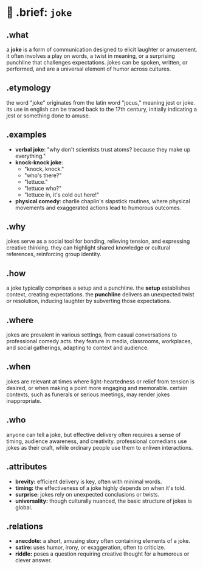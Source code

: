 # 🧩 .brief: `joke`

## .what
a **joke** is a form of communication designed to elicit laughter or amusement. it often involves a play on words, a twist in meaning, or a surprising punchline that challenges expectations. jokes can be spoken, written, or performed, and are a universal element of humor across cultures.

## .etymology
the word "joke" originates from the latin word "jocus," meaning jest or joke. its use in english can be traced back to the 17th century, initially indicating a jest or something done to amuse.

## .examples

- **verbal joke**: "why don't scientists trust atoms? because they make up everything."
- **knock-knock joke**:
  - "knock, knock."
  - "who's there?"
  - "lettuce."
  - "lettuce who?"
  - "lettuce in, it's cold out here!"
- **physical comedy**: charlie chaplin's slapstick routines, where physical movements and exaggerated actions lead to humorous outcomes.

## .why
jokes serve as a social tool for bonding, relieving tension, and expressing creative thinking. they can highlight shared knowledge or cultural references, reinforcing group identity.

## .how
a joke typically comprises a setup and a punchline. the **setup** establishes context, creating expectations. the **punchline** delivers an unexpected twist or resolution, inducing laughter by subverting those expectations.

## .where
jokes are prevalent in various settings, from casual conversations to professional comedy acts. they feature in media, classrooms, workplaces, and social gatherings, adapting to context and audience.

## .when
jokes are relevant at times where light-heartedness or relief from tension is desired, or when making a point more engaging and memorable. certain contexts, such as funerals or serious meetings, may render jokes inappropriate.

## .who
anyone can tell a joke, but effective delivery often requires a sense of timing, audience awareness, and creativity. professional comedians use jokes as their craft, while ordinary people use them to enliven interactions.

## .attributes
- **brevity:** efficient delivery is key, often with minimal words.
- **timing:** the effectiveness of a joke highly depends on when it's told.
- **surprise:** jokes rely on unexpected conclusions or twists.
- **universality:** though culturally nuanced, the basic structure of jokes is global.

## .relations
- **anecdote:** a short, amusing story often containing elements of a joke.
- **satire:** uses humor, irony, or exaggeration, often to criticize.
- **riddle:** poses a question requiring creative thought for a humorous or clever answer.
